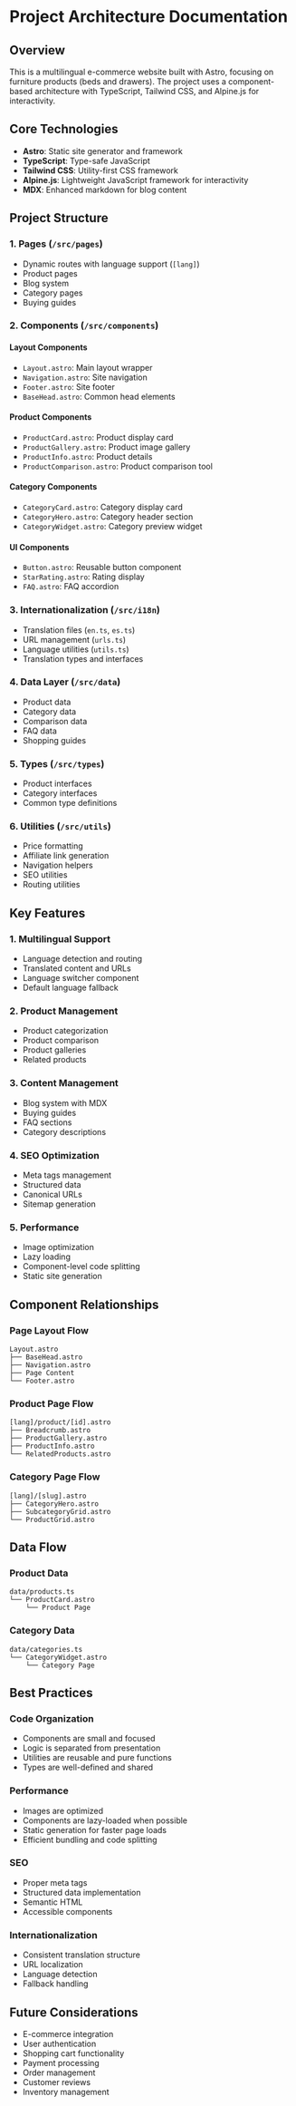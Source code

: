 # Project Architecture Documentation

## Overview
This is a multilingual e-commerce website built with Astro, focusing on furniture products (beds and drawers). 
The project uses a component-based architecture with TypeScript, Tailwind CSS, and Alpine.js for interactivity.

## Core Technologies
- **Astro**: Static site generator and framework
- **TypeScript**: Type-safe JavaScript
- **Tailwind CSS**: Utility-first CSS framework
- **Alpine.js**: Lightweight JavaScript framework for interactivity
- **MDX**: Enhanced markdown for blog content

## Project Structure

### 1. Pages (`/src/pages`)
- Dynamic routes with language support (`[lang]`)
- Product pages
- Blog system
- Category pages
- Buying guides

### 2. Components (`/src/components`)
#### Layout Components
- `Layout.astro`: Main layout wrapper
- `Navigation.astro`: Site navigation
- `Footer.astro`: Site footer
- `BaseHead.astro`: Common head elements

#### Product Components
- `ProductCard.astro`: Product display card
- `ProductGallery.astro`: Product image gallery
- `ProductInfo.astro`: Product details
- `ProductComparison.astro`: Product comparison tool

#### Category Components
- `CategoryCard.astro`: Category display card
- `CategoryHero.astro`: Category header section
- `CategoryWidget.astro`: Category preview widget

#### UI Components
- `Button.astro`: Reusable button component
- `StarRating.astro`: Rating display
- `FAQ.astro`: FAQ accordion

### 3. Internationalization (`/src/i18n`)
- Translation files (`en.ts`, `es.ts`)
- URL management (`urls.ts`)
- Language utilities (`utils.ts`)
- Translation types and interfaces

### 4. Data Layer (`/src/data`)
- Product data
- Category data
- Comparison data
- FAQ data
- Shopping guides

### 5. Types (`/src/types`)
- Product interfaces
- Category interfaces
- Common type definitions

### 6. Utilities (`/src/utils`)
- Price formatting
- Affiliate link generation
- Navigation helpers
- SEO utilities
- Routing utilities

## Key Features

### 1. Multilingual Support
- Language detection and routing
- Translated content and URLs
- Language switcher component
- Default language fallback

### 2. Product Management
- Product categorization
- Product comparison
- Product galleries
- Related products

### 3. Content Management
- Blog system with MDX
- Buying guides
- FAQ sections
- Category descriptions

### 4. SEO Optimization
- Meta tags management
- Structured data
- Canonical URLs
- Sitemap generation

### 5. Performance
- Image optimization
- Lazy loading
- Component-level code splitting
- Static site generation

## Component Relationships

### Page Layout Flow
```
Layout.astro
├── BaseHead.astro
├── Navigation.astro
├── Page Content
└── Footer.astro
```

### Product Page Flow
```
[lang]/product/[id].astro
├── Breadcrumb.astro
├── ProductGallery.astro
├── ProductInfo.astro
└── RelatedProducts.astro
```

### Category Page Flow
```
[lang]/[slug].astro
├── CategoryHero.astro
├── SubcategoryGrid.astro
└── ProductGrid.astro
```

## Data Flow

### Product Data
```
data/products.ts
└── ProductCard.astro
    └── Product Page
```

### Category Data
```
data/categories.ts
└── CategoryWidget.astro
    └── Category Page
```

## Best Practices

### Code Organization
- Components are small and focused
- Logic is separated from presentation
- Utilities are reusable and pure functions
- Types are well-defined and shared

### Performance
- Images are optimized
- Components are lazy-loaded when possible
- Static generation for faster page loads
- Efficient bundling and code splitting

### SEO
- Proper meta tags
- Structured data implementation
- Semantic HTML
- Accessible components

### Internationalization
- Consistent translation structure
- URL localization
- Language detection
- Fallback handling

## Future Considerations
- E-commerce integration
- User authentication
- Shopping cart functionality
- Payment processing
- Order management
- Customer reviews
- Inventory management